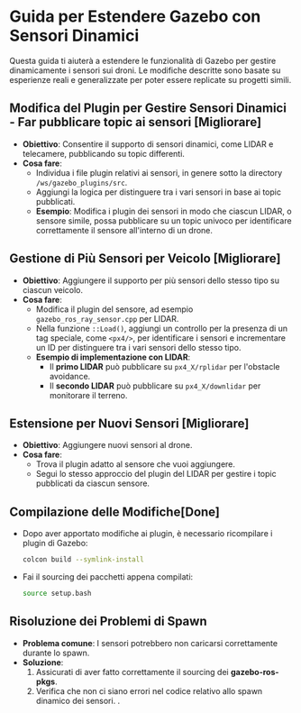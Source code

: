 # Guida per Estendere Gazebo con Sensori Dinamici

Questa guida ti aiuterà a estendere le funzionalità di Gazebo per gestire dinamicamente i sensori sui droni. Le modifiche descritte sono basate su esperienze reali e generalizzate per poter essere replicate su progetti simili.


## **Modifica del Plugin per Gestire Sensori Dinamici - Far pubblicare topic ai sensori** [Migliorare]
- **Obiettivo**: Consentire il supporto di sensori dinamici, come LIDAR e telecamere, pubblicando su topic differenti.
- **Cosa fare**:
  - Individua i file plugin relativi ai sensori, in genere sotto la directory `/ws/gazebo_plugins/src`.
  - Aggiungi la logica per distinguere tra i vari sensori in base ai topic pubblicati.
  - **Esempio**: Modifica i plugin dei sensori in modo che ciascun LIDAR, o sensore simile, possa pubblicare su un topic univoco per identificare correttamente il sensore all'interno di un drone.

## **Gestione di Più Sensori per Veicolo** [Migliorare]
- **Obiettivo**: Aggiungere il supporto per più sensori dello stesso tipo su ciascun veicolo.
- **Cosa fare**:
  - Modifica il plugin del sensore, ad esempio `gazebo_ros_ray_sensor.cpp` per LIDAR.
  - Nella funzione `::Load()`, aggiungi un controllo per la presenza di un tag speciale, come `<px4/>`, per identificare i sensori e incrementare un ID per distinguere tra i vari sensori dello stesso tipo.
  - **Esempio di implementazione con LIDAR**:
    - Il **primo LIDAR** può pubblicare su `px4_X/rplidar` per l'obstacle avoidance.
    - Il **secondo LIDAR** può pubblicare su `px4_X/downlidar` per monitorare il terreno.

## **Estensione per Nuovi Sensori** [Migliorare]
- **Obiettivo**: Aggiungere nuovi sensori al drone.
- **Cosa fare**:
  - Trova il plugin adatto al sensore che vuoi aggiungere.
  - Segui lo stesso approccio del plugin del LIDAR per gestire i topic pubblicati da ciascun sensore.

## **Compilazione delle Modifiche**[Done]
- Dopo aver apportato modifiche ai plugin, è necessario ricompilare i plugin di Gazebo:
  ```bash
  colcon build --symlink-install
  ```
- Fai il sourcing dei pacchetti appena compilati:
  ```bash
  source setup.bash
  ```

## **Risoluzione dei Problemi di Spawn**
- **Problema comune**: I sensori potrebbero non caricarsi correttamente durante lo spawn.
- **Soluzione**:
  1. Assicurati di aver fatto correttamente il sourcing dei **gazebo-ros-pkgs**.
  2. Verifica che non ci siano errori nel codice relativo allo spawn dinamico dei sensori.
.
